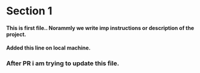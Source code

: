 # Section 1
#### This is first file.. Norammly we write imp instructions or description of the project.

#### Added this line on local machine.

### After PR i am trying to update this file.
